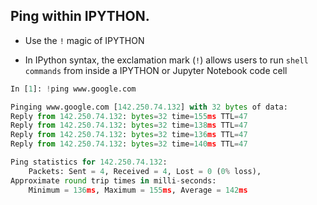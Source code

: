 ## Ping within IPYTHON.

<!-- IPV4/V6 Ping --> 

- Use the `!` magic of IPYTHON

- In IPython syntax, the exclamation mark (`!`) allows users to run `shell commands` from inside a IPYTHON or Jupyter Notebook code cell

```python
In [1]: !ping www.google.com

Pinging www.google.com [142.250.74.132] with 32 bytes of data:
Reply from 142.250.74.132: bytes=32 time=155ms TTL=47
Reply from 142.250.74.132: bytes=32 time=138ms TTL=47
Reply from 142.250.74.132: bytes=32 time=136ms TTL=47
Reply from 142.250.74.132: bytes=32 time=140ms TTL=47

Ping statistics for 142.250.74.132:
    Packets: Sent = 4, Received = 4, Lost = 0 (0% loss),
Approximate round trip times in milli-seconds:
    Minimum = 136ms, Maximum = 155ms, Average = 142ms
```

